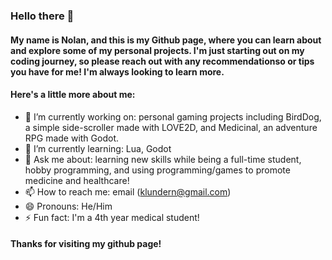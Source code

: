 ### Hello there 👋

#### My name is Nolan, and this is my Github page, where you can learn about and explore some of my personal projects. I'm just starting out on my coding journey, so please reach out with any recommendationso or tips you have for me! I'm always looking to learn more.

#### Here's a little more about me:

- 🔭 I’m currently working on: personal gaming projects including BirdDog, a simple side-scroller made with LOVE2D, and Medicinal, an adventure RPG made with Godot.
- 🌱 I’m currently learning: Lua, Godot
- 💬 Ask me about: learning new skills while being a full-time student, hobby programming, and using programming/games to promote medicine and healthcare!
- 📫 How to reach me: email (klundern@gmail.com)
- 😄 Pronouns: He/Him
- ⚡ Fun fact: I'm a 4th year medical student!

#### Thanks for visiting my github page!
